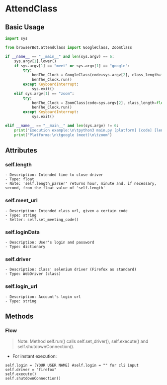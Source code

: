 # AttendClass
## Basic Usage
```python
import sys

from browserBot.attendClass import GoogleClass, ZoomClass

if __name__ == "__main__" and len(sys.argv) == 6:
    sys.argv[1].lower()
    if sys.argv[1] == "meet" or sys.argv[1] == "google":
        try:
            benThe_Clock = GoogleClass(code=sys.argv[2], class_length=float(sys.argv[3]), hour=int(sys.argv[4]), minute=int(sys.argv[5]))
            benThe_Clock.run()
        except KeyboardInterrupt:
            sys.exit()
    elif sys.argv[1] == "zoom":
        try:
            benThe_Clock = ZoomClass(code=sys.argv[2], class_length=float(sys.argv[3]), hour=int(sys.argv[4]), minute=int(sys.argv[5]))
            benThe_Clock.run()
        except KeyboardInterrupt:
            sys.exit()

elif __name__ == "__main__" and len(sys.argv) != 6:
    print("Execution example:\n\tpython3 main.py [platform] [code] [length] [target hour] [target minute]")
    print("Platforms:\n\tgoogle (meet)\n\tzoom")

```

## Attributes
### self.length
```
- Description: Intended time to close driver
- Type: float
- Note: 'self.length_parser' returns hour, minute and, if necessary, second, from the float value of 'self.length'
```

### self.meet_url
```
- Description: Intended class url, given a certain code
- Type: string
- Setter: self.set_meeting_code()
```

### self.loginData
```
- Description: User's login and password
- Type: dictionary
```

### self.driver
```
- Description: Class' selenium driver (Firefox as standard)
- Type: WebDriver (class)
```

### self.login_url
```
- Description: Account's login url
- Type: string
```

## Methods

### Flow
> Note: Method self.run() calls self.set_driver(), self.execute() and self.shutdownConnection().

- For instant execution:
```
self.login = [YOUR USER NAME] #self.login = "" for cli input
self.driver = "firefox"
self.execute()
self.shutdownConnection()
```
